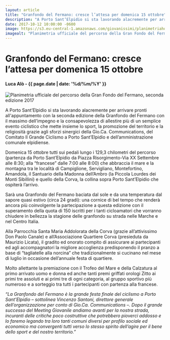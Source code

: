 ```yaml
---
layout: article
title: "Granfondo del Fermano: cresce l’attesa per domenica 15 ottobre"
description: "A Porto Sant’Elpidio si sta lavorando alacremente per arrivare pronti all'appuntamento con la seconda edizione della Granfondo del Fermano con il massimo dell’impegno e la consapevolezza di allestire più di un semplice evento ciclistico che mette insieme lo sport, la promozione del territorio e la religiosità grazie agli sforzi sinergici della Gio.Ca. Communications, del Comitato Il Grande Ciclismo a Porto Sant’Elpidio e dell’amministrazione comunale elpidiense."
date: 2017-10-12 10:00:00 -0600
image: https://s3.eu-central-1.amazonaws.com/giovanissimi/planimetriahomepage.jpg
imagealt: "Planimetria ufficiale del percorso della Gran Fondo del Fermano, seconda edizione 2017"
---
```


# Granfondo del Fermano: cresce l’attesa per domenica 15 ottobre

#### Luca Alò - {{ page.date | date: '%d/%m/%Y' }}

![Planimetria ufficiale del percorso della Gran Fondo del Fermano, seconda edizione 2017](https://s3.eu-central-1.amazonaws.com/giovanissimi/planimetria_gran_fondo_del_fermano.jpg)

A Porto Sant’Elpidio si sta lavorando alacremente per arrivare pronti all'appuntamento con la seconda edizione della Granfondo del Fermano con il massimo dell’impegno e la consapevolezza di allestire più di un semplice evento ciclistico che mette insieme lo sport, la promozione del territorio e la religiosità grazie agli sforzi sinergici della Gio.Ca. Communications, del Comitato Il Grande Ciclismo a Porto Sant’Elpidio e dell’amministrazione comunale elpidiense.

Domenica 15 ottobre tutti sui pedali lungo i 129,3 chilometri del percorso (partenza da Porto Sant’Elpidio da Piazza Risorgimento-Via XX Settembre alle 8:30; alla “francese” dalle 7:00 alle 8:00) che abbraccia il mare e la montagna tra le località di Campiglione, Servigliano, Montefortino, Amandola, il Santuario della Madonna dell’Ambro (la Piccola Lourdes dei Monti Sibillini) e quello della Corva, la collina sopra Porto Sant’Elpidio che ospiterà l’arrivo.

Sarà una Granfondo del Fermano baciata dal sole e da una temperatura dal sapore quasi estivo (circa 24 gradi): una cornice di bel tempo che renderà ancora più coinvolgente la partecipazione a questa edizione con il superamento della quota di 150 iscritti per i tanti cicloamatori che vorranno chiudere in bellezza la stagione delle granfondo su strada nelle Marche e nel Centro Italia.

Alla Parrocchia Santa Maria Addolorata della Corva (grazie all’attivissimo Don Paolo Canale) e all’Associazione Quartiere Corva (presieduta da Maurizio Licata), il gradito ed onorato compito di assicurare ai partecipanti ed agli accompagnatori la migliore accoglienza predisponendo il pranzo a base di “tagliatelle alla norcina” che tradizionalmente si cucinano nel mese di luglio in occasione dell’annuale festa di quartiere.

Molto allettante la premiazione con il Trofeo del Mare e della Calzatura al primo arrivato uomo e donna ed anche tanti premi griffati orologi Zitto ai primi tre assoluti e ai primi tre di ogni categoria, al gruppo sportivo più numeroso e a sorteggio tra tutti i partecipanti con partenza alla francese.

<i>“La Granfondo del Fermano è la grande festa finale del ciclismo a Porto Sant’Elpidio – sottolinea Vincenzo Santoni, direttore generale dell’organizzazione per conto di Gio.Ca. Communications –. Dopo il grande successo del Meeting Giovanile andiamo avanti per la nostra strada, incuranti delle critiche poco costruttive che potrebbero pioverci addosso e lo faremo legando tra loro tanti comuni diversi per profilo sociale ed economico ma convergenti tutti verso lo stesso spirito dell’agire per il bene dello sport e del nostro territorio.”</i>